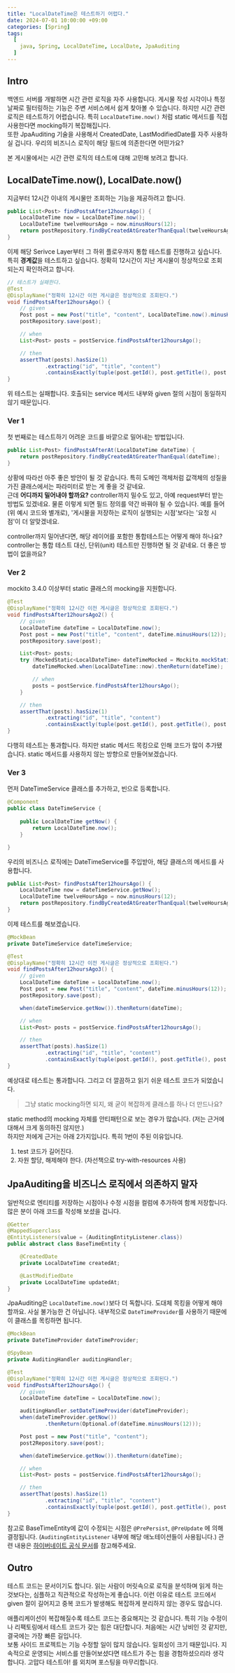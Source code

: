```yaml
---
title: "LocalDateTime은 테스트하기 어렵다."
date: 2024-07-01 10:00:00 +09:00
categories: [Spring]
tags:
  [
    java, Spring, LocalDateTime, LocalDate, JpaAuditing
  ]
---
```


## Intro
백엔드 서버를 개발하면 시간 관련 로직을 자주 사용합니다. 게시물 작성 시각이나 특정 날짜로 필터링하는 기능은 주변 서비스에서 쉽게 찾아볼 수 있습니다.
하지만 시간 관련 로직은 테스트하기 어렵습니다. 특히 `LocalDateTime.now()` 처럼 static 메서드를 직접 사용한다면 mocking하기 복잡해집니다.<br>
또한 JpaAuditing 기술을 사용해서 CreatedDate, LastModifiedDate를 자주 사용하실 겁니다. 우리의 비즈니스 로직이 해당 필드에 의존한다면 어떤가요?

본 게시물에서는 시간 관련 로직의 테스트에 대해 고민해 보려고 합니다.


## LocalDateTime.now(), LocalDate.now()
지금부터 12시간 이내의 게시물만 조회하는 기능을 제공하려고 합니다.
```java
public List<Post> findPostsAfter12hoursAgo() {
    LocalDateTime now = LocalDateTime.now();
    LocalDateTime twelveHoursAgo = now.minusHours(12);
    return postRepository.findByCreatedAtGreaterThanEqual(twelveHoursAgo);
}
```

이제 해당 Serivce Layer부터 그 하위 플로우까지 통합 테스트를 진행하고 싶습니다.<br>
특히 **경계값**을 테스트하고 싶습니다. 정확히 12시간이 지난 게시물이 정상적으로 조회되는지 확인하려고 합니다.

```java
// 테스트가 실패한다.
@Test
@DisplayName("정확히 12시간 이전 게시글은 정상적으로 조회된다.")
void findPostsAfter12hoursAgo() {
    // given
    Post post = new Post("title", "content", LocalDateTime.now().minusHours(12));
    postRepository.save(post);

    // when
    List<Post> posts = postService.findPostsAfter12hoursAgo();

    // then
    assertThat(posts).hasSize(1)
            .extracting("id", "title", "content")
            .containsExactly(tuple(post.getId(), post.getTitle(), post.getContent()));
}
```
위 테스트는 실패합니다. 호출되는 service 메서드 내부와 given 절의 시점이 동일하지 않기 때문입니다.

### Ver 1
첫 번째로는 테스트하기 어려운 코드를 바깥으로 밀어내는 방법입니다.
```java
public List<Post> findPostsAfterAt(LocalDateTime dateTime) {
    return postRepository.findByCreatedAtGreaterThanEqual(dateTime);
}
```
상황에 따라선 아주 좋은 방안이 될 것 같습니다. 특히 도메인 객체처럼 값객체의 성질을 가진 클래스에서는 파라미터로 받는 게 좋을 것 같네요.<br>
근데 **어디까지 밀어내야 할까요?** controller까지 밀수도 있고, 아예 request부터 받는 방법도 있겠네요. 물론 이렇게 되면 필드 정의를 약간 바꿔야 될 수 있습니다. 예를 들어(위 예시 코드와 별개로), '게시물을 저장하는 로직이 실행되는 시점'보다는 '요청 시점'이 더 알맞겠네요.

controller까지 밀어낸다면, 해당 레이어를 포함한 통합테스트는 어떻게 해야 하나요? controller는 통합 테스트 대신, 단위(unit) 테스트만 진행하면 될 것 같네요. 더 좋은 방법이 없을까요?


### Ver 2
mockito 3.4.0 이상부터 static 클래스의 mocking을 지원합니다.

```java
@Test
@DisplayName("정확히 12시간 이전 게시글은 정상적으로 조회된다.")
void findPostsAfter12hoursAgo2() {
    // given
    LocalDateTime dateTime = LocalDateTime.now();
    Post post = new Post("title", "content", dateTime.minusHours(12));
    postRepository.save(post);

    List<Post> posts;
    try (MockedStatic<LocalDateTime> dateTimeMocked = Mockito.mockStatic(LocalDateTime.class)) {
        dateTimeMocked.when(LocalDateTime::now).thenReturn(dateTime);

        // when
        posts = postService.findPostsAfter12hoursAgo();
    }

    // then
    assertThat(posts).hasSize(1)
            .extracting("id", "title", "content")
            .containsExactly(tuple(post.getId(), post.getTitle(), post.getContent()));
}
```
다행히 테스트는 통과합니다. 하지만 static 메서드 목킹으로 인해 코드가 많이 추가됐습니다. static 메서드를 사용하지 않는 방향으로 만들어보겠습니다.

### Ver 3
먼저 DateTimeService 클래스를 추가하고, 빈으로 등록합니다.

```java
@Component
public class DateTimeService {
    
    public LocalDateTime getNow() {
        return LocalDateTime.now();
    }

}
```

우리의 비즈니스 로직에는 DateTimeService를 주입받아, 해당 클래스의 메서드를 사용합니다.
```java
public List<Post> findPostsAfter12hoursAgo() {
    LocalDateTime now = dateTimeService.getNow();
    LocalDateTime twelveHoursAgo = now.minusHours(12);
    return postRepository.findByCreatedAtGreaterThanEqual(twelveHoursAgo);
}
```

이제 테스트를 해보겠습니다.
```java
@MockBean
private DateTimeService dateTimeService;

@Test
@DisplayName("정확히 12시간 이전 게시글은 정상적으로 조회된다.")
void findPostsAfter12hoursAgo3() {
    // given
    LocalDateTime dateTime = LocalDateTime.now();
    Post post = new Post("title", "content", dateTime.minusHours(12));
    postRepository.save(post);

    when(dateTimeService.getNow()).thenReturn(dateTime);

    // when
    List<Post> posts = postService.findPostsAfter12hoursAgo();

    // then
    assertThat(posts).hasSize(1)
            .extracting("id", "title", "content")
            .containsExactly(tuple(post.getId(), post.getTitle(), post.getContent()));
}
```
예상대로 테스트는 통과합니다. 그리고 더 깔끔하고 읽기 쉬운 테스트 코드가 되었습니다.

> 그냥 static mocking하면 되지, 왜 굳이 복잡하게 클래스를 하나 더 만드나요?

static method의 mocking 자체를 안티패턴으로 보는 경우가 많습니다. (저는 근거에 대해서 크게 동의하진 않지만.)<br>
하지만 저에게 근거는 아래 2가지입니다. 특히 1번이 주된 이유입니다.
1. test 코드가 길어진다.
2. 자원 할당, 해제해야 한다. (차선책으로 try-with-resources 사용)


## JpaAuditing을 비즈니스 로직에서 의존하지 말자
일반적으로 엔티티를 저장하는 시점이나 수정 시점을 컬럼에 추가하여 함께 저장합니다. 많은 분이 아래 코드를 작성해 보셨을 겁니다.
```java
@Getter
@MappedSuperclass
@EntityListeners(value = {AuditingEntityListener.class})
public abstract class BaseTimeEntity {

    @CreatedDate
    private LocalDateTime createdAt;

    @LastModifiedDate
    private LocalDateTime updatedAt;
}
```

JpaAuditing은 `LocalDateTime.now()`보다 더 독합니다. 도대체 목킹을 어떻게 해야 할까요.
사실 불가능한 건 아닙니다. 내부적으로 `DateTimeProvider`를 사용하기 때문에 이 클래스를 목킹하면 됩니다.
```java
@MockBean
private DateTimeProvider dateTimeProvider;

@SpyBean
private AuditingHandler auditingHandler;

@Test
@DisplayName("정확히 12시간 이전 게시글은 정상적으로 조회된다.")
void findPostsAfter12hoursAgo() {
    // given
    LocalDateTime dateTime = LocalDateTime.now();

    auditingHandler.setDateTimeProvider(dateTimeProvider);
    when(dateTimeProvider.getNow())
            .thenReturn(Optional.of(dateTime.minusHours(12)));

    Post post = new Post("title", "content");
    post2Repository.save(post);

    when(dateTimeService.getNow()).thenReturn(dateTime);

    // when
    List<Post> posts = postService.findPostsAfter12hoursAgo();

    // then
    assertThat(posts).hasSize(1)
            .extracting("id", "title", "content")
            .containsExactly(tuple(post.getId(), post.getTitle(), post.getContent()));
}
```
참고로 BaseTimeEntity에 값이 수정되는 시점은 `@PrePersist`, `@PreUpdate` 에 의해 결정됩니다. (`AuditingEntityListener` 내부에 해당 애노테이션들이 사용됩니다.) 관련 내용은 [하이버네이트 공식 문서](https://docs.jboss.org/hibernate/orm/6.5/userguide/html_single/Hibernate_User_Guide.html#events-jpa-callbacks)를 참고해주세요.



## Outro
테스트 코드는 문서이기도 합니다. 읽는 사람이 머릿속으로 로직을 분석하며 읽게 하는 것보다는, 심플하고 직관적으로 작성하는게 좋습니다.
이런 이유로 테스트 코드에서 given 절이 길어지고 중복 코드가 발생해도 복잡하게 분리하지 않는 경우도 많습니다.

애플리케이션이 복잡해질수록 테스트 코드는 중요해지는 것 같습니다. 특히 기능 수정이나 리팩토링에서 테스트 코드가 갖는 힘은 대단합니다. 처음에는 시간 낭비인 것 같지만, 결국에는 가장 빠른 길입니다.<br>
보통 사이드 프로젝트는 기능 수정할 일이 많지 않습니다. 일회성이 크기 때문입니다. 지속적으로 운영되는 서비스를 만들어보셨다면 테스트가 주는 힘을 경험하셨으리라 생각합니다. 고맙다 테스트야! 를 외치며 포스팅을 마무리합니다.